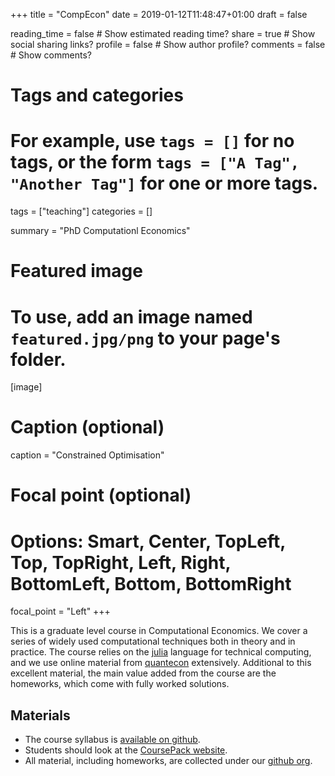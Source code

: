 +++
title = "CompEcon"
date = 2019-01-12T11:48:47+01:00
draft = false

reading_time = false  # Show estimated reading time?
share = true  # Show social sharing links?
profile = false  # Show author profile?
comments = false  # Show comments?

# Tags and categories
# For example, use `tags = []` for no tags, or the form `tags = ["A Tag", "Another Tag"]` for one or more tags.
tags = ["teaching"]
categories = []

summary = "PhD Computationl Economics"


# Featured image
# To use, add an image named `featured.jpg/png` to your page's folder. 
[image]
  # Caption (optional)
  caption = "Constrained Optimisation"

  # Focal point (optional)
  # Options: Smart, Center, TopLeft, Top, TopRight, Left, Right, BottomLeft, Bottom, BottomRight
  focal_point = "Left"
+++

This is a graduate level course in Computational Economics. We cover a series of widely used computational techniques both in theory and in practice. The course relies on the [julia](https://julialang.org) language for technical computing, and we use online material from [quantecon](https://quantecon.org) extensively. Additional to this excellent material, the main value added from the course are the homeworks, which come with fully worked solutions.

## Materials

* The course syllabus is [available on github](https://github.com/ScPo-CompEcon/Syllabus).
* Students should look at the [CoursePack website](https://scpo-compecon.github.io/CoursePack/).
* All material, including homeworks, are collected under our [github org](https://github.com/ScPo-CompEcon).

